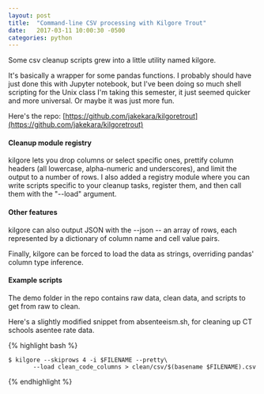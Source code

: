 ```yaml
---
layout: post
title:  "Command-line CSV processing with Kilgore Trout"
date:   2017-03-11 10:00:30 -0500
categories: python
---
```


Some csv cleanup scripts grew into a little utility named kilgore.

It's basically a wrapper for some pandas functions. I probably should have just
done this with Jupyter notebook, but I've been doing so much shell scripting for
the Unix class I'm taking this semester, it just seemed quicker and more
universal. Or maybe it was just more fun.

Here's the repo:
[https://github.com/jakekara/kilgoretrout](https://github.com/jakekara/kilgoretrout)

#### Cleanup module registry

kilgore lets you drop columns or select specific ones, prettify column headers
(all lowercase, alpha-numeric and underscores), and limit the output to a number
of rows. I also added a registry module where you can write scripts specific to
your cleanup tasks, register them, and then call them with the "--load"
argument.

#### Other features

kilgore can also output JSON with the --json -- an array of rows, each represented by a
dictionary of column name and cell value pairs.

Finally, kilgore can be forced to load the data as strings, overriding pandas'
column type inference.

#### Example scripts

The demo folder in the repo contains raw data, clean data, and scripts to get
from raw to clean.

Here's a slightly modified snippet from absenteeism.sh, for cleaning up CT
schools asentee rate data.

{% highlight bash %}

    $ kilgore --skiprows 4 -i $FILENAME --pretty\
           --load clean_code_columns > clean/csv/$(basename $FILENAME).csv
	   
{% endhighlight %}
